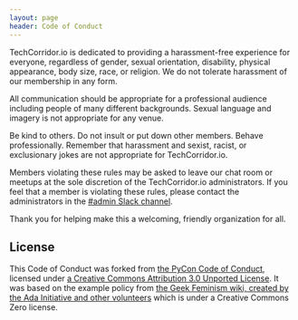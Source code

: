 ```yaml
---
layout: page
header: Code of Conduct
---
```


TechCorridor.io is dedicated to providing a harassment-free experience for everyone, regardless of gender, sexual orientation, disability, physical appearance, body size, race, or religion. We do not tolerate harassment of our membership in any form.

All communication should be appropriate for a professional audience including people of many different backgrounds. Sexual language and imagery is not appropriate for any venue.

Be kind to others. Do not insult or put down other members. Behave professionally. Remember that harassment and sexist, racist, or exclusionary jokes are not appropriate for TechCorridor.io.

Members violating these rules may be asked to leave our chat room or meetups at the sole discretion of the TechCorridor.io administrators.  If you feel that a member is violating these rules, please contact the administrators in the [#admin Slack channel](http://techcorridor.io/slackin).

Thank you for helping make this a welcoming, friendly organization for all.

## License

This Code of Conduct was forked from [the PyCon Code of Conduct](https://us.pycon.org/2014/about/code-of-conduct/), licensed under [a Creative Commons Attribution 3.0 Unported License](http://creativecommons.org/licenses/by/3.0/).  It was based on the example policy from [the Geek Feminism wiki, created by the Ada Initiative and other volunteers](http://geekfeminism.wikia.com/wiki/Conference_anti-harassment/Policy) which is under a Creative Commons Zero license.
